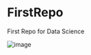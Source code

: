 # FirstRepo
First Repo for Data Science


![image](https://user-images.githubusercontent.com/15183747/167397846-365d2d33-b4e1-42c3-81e5-8082a425395b.png)
